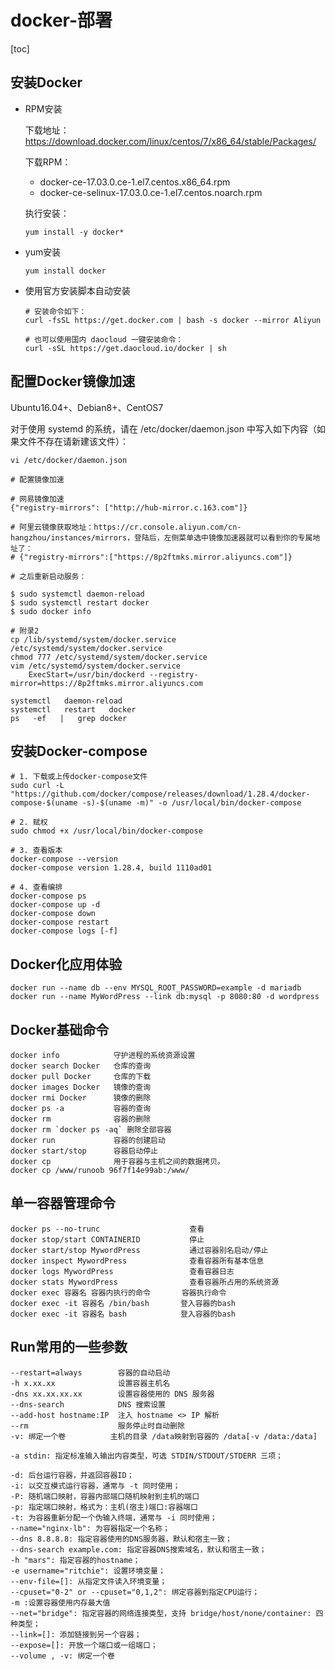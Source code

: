 # docker-部署
[toc]

## 安装Docker

- RPM安装

    下载地址：https://download.docker.com/linux/centos/7/x86_64/stable/Packages/

    下载RPM：
    -    docker-ce-17.03.0.ce-1.el7.centos.x86_64.rpm
    -    docker-ce-selinux-17.03.0.ce-1.el7.centos.noarch.rpm
    
    执行安装：
    ```
    yum install -y docker*
    ```

- yum安装
    ```
    yum install docker
    ```
    
- 使用官方安装脚本自动安装
    ```
    # 安装命令如下：
    curl -fsSL https://get.docker.com | bash -s docker --mirror Aliyun
    
    # 也可以使用国内 daocloud 一键安装命令：
    curl -sSL https://get.daocloud.io/docker | sh
    ```


    
## 配置Docker镜像加速

Ubuntu16.04+、Debian8+、CentOS7

对于使用 systemd 的系统，请在 /etc/docker/daemon.json 中写入如下内容（如果文件不存在请新建该文件）：
```
vi /etc/docker/daemon.json
```

```
# 配置镜像加速

# 网易镜像加速
{"registry-mirrors": ["http://hub-mirror.c.163.com"]}

# 阿里云镜像获取地址：https://cr.console.aliyun.com/cn-hangzhou/instances/mirrors，登陆后，左侧菜单选中镜像加速器就可以看到你的专属地址了：
# {"registry-mirrors":["https://8p2ftmks.mirror.aliyuncs.com"]}

# 之后重新启动服务：

$ sudo systemctl daemon-reload
$ sudo systemctl restart docker
$ sudo docker info
```

```
# 附录2
cp /lib/systemd/system/docker.service /etc/systemd/system/docker.service
chmod 777 /etc/systemd/system/docker.service 
vim /etc/systemd/system/docker.service
    ExecStart=/usr/bin/dockerd --registry-mirror=https://8p2ftmks.mirror.aliyuncs.com

systemctl   daemon-reload
systemctl   restart   docker
ps   -ef   |   grep docker
```

## 安装Docker-compose


```
# 1. 下载或上传docker-compose文件
sudo curl -L "https://github.com/docker/compose/releases/download/1.28.4/docker-compose-$(uname -s)-$(uname -m)" -o /usr/local/bin/docker-compose

# 2. 赋权
sudo chmod +x /usr/local/bin/docker-compose

# 3. 查看版本
docker-compose --version
docker-compose version 1.28.4, build 1110ad01

# 4. 查看编排
docker-compose ps
docker-compose up -d
docker-compose down
docker-compose restart
docker-compose logs [-f]
```

    
## Docker化应用体验
    docker run --name db --env MYSQL_ROOT_PASSWORD=example -d mariadb
    docker run --name MyWordPress --link db:mysql -p 8080:80 -d wordpress
    
## Docker基础命令
    docker info            守护进程的系统资源设置
    docker search Docker   仓库的查询
    docker pull	Docker 	   仓库的下载
    docker images Docker   镜像的查询
    docker rmi Docker	   镜像的删除
    docker ps -a		   容器的查询
    docker rm              容器的删除
    docker rm `docker ps -aq` 删除全部容器
    docker run			   容器的创建启动
    docker start/stop      容器启动停止
    docker cp              用于容器与主机之间的数据拷贝。
    docker cp /www/runoob 96f7f14e99ab:/www/
    
## 单一容器管理命令
    docker ps --no-trunc					查看
	docker stop/start CONTAINERID 		    停止
	docker start/stop MywordPress 			通过容器别名启动/停止
	docker inspect MywordPress   			查看容器所有基本信息
	docker logs MywordPress  			    查看容器日志
	docker stats MywordPress  			    查看容器所占用的系统资源
	docker exec 容器名 容器内执行的命令       容器执行命令
	docker exec -it 容器名 /bin/bash  		登入容器的bash
	docker exec -it 容器名 bash  		    登入容器的bash
	
## Run常用的一些参数
    --restart=always   		容器的自动启动
    -h x.xx.xx	 			设置容器主机名
    -dns xx.xx.xx.xx	 	设置容器使用的 DNS 服务器
    --dns-search			DNS 搜索设置
    --add-host hostname:IP	注入 hostname <> IP 解析
    --rm					服务停止时自动删除    
    -v: 绑定一个卷          主机的目录 /data映射到容器的 /data[-v /data:/data]
    
    -a stdin: 指定标准输入输出内容类型，可选 STDIN/STDOUT/STDERR 三项；

    -d: 后台运行容器，并返回容器ID；
    -i: 以交互模式运行容器，通常与 -t 同时使用；
    -P: 随机端口映射，容器内部端口随机映射到主机的端口
    -p: 指定端口映射，格式为：主机(宿主)端口:容器端口
    -t: 为容器重新分配一个伪输入终端，通常与 -i 同时使用；
    --name="nginx-lb": 为容器指定一个名称；
    --dns 8.8.8.8: 指定容器使用的DNS服务器，默认和宿主一致；
    --dns-search example.com: 指定容器DNS搜索域名，默认和宿主一致；
    -h "mars": 指定容器的hostname；
    -e username="ritchie": 设置环境变量；
    --env-file=[]: 从指定文件读入环境变量；
    --cpuset="0-2" or --cpuset="0,1,2": 绑定容器到指定CPU运行；
    -m :设置容器使用内存最大值
    --net="bridge": 指定容器的网络连接类型，支持 bridge/host/none/container: 四种类型；
    --link=[]: 添加链接到另一个容器；
    --expose=[]: 开放一个端口或一组端口；
    --volume , -v: 绑定一个卷